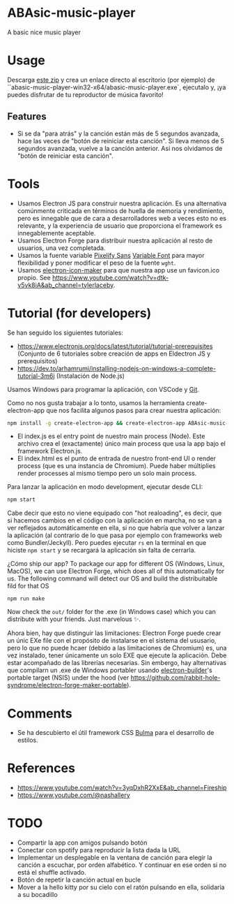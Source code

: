 # ABAsic-music-player
A basic nice music player

# Usage

Descarga [este zip](ENLACE) y crea un enlace directo al escritorio (por ejemplo) de ``abasic-music-player-win32-x64/abasic-music-player.exe`, ejecutalo y, ¡ya puedes disfrutar de tu reproductor de música favorito!

## Features

- Si se da "para atrás" y la canción están más de 5 segundos avanzada, hace las veces de "botón de reiniciar esta canción". Si lleva menos de 5 segundos avanzada, vuelve a la canción anterior. Así nos olvidamos de "botón de reiniciar esta canción".

# Tools

- Usamos Electron JS para construir nuestra aplicación. Es una alternativa comúnmente criticada en términos de huella de memoria y rendimiento, pero es innegable que de cara a desarrolladores web a veces esto no es relevante, y la experiencia de usuario que proporciona el framework es innegablemente aceptable.
- Usamos Electron Forge para distribuir nuestra aplicación al resto de usuarios, una vez completada.
- Usamos la fuente variable [Pixelify Sans](https://gwfh.mranftl.com/fonts/pixelify-sans?subsets=latin) [Variable Font](https://fonts.google.com/selection) para mayor flexibilidad y poner modificar el peso de la fuente `wght`.
- Usamos [electron-icon-maker](https://www.npmjs.com/package/electron-icon-maker) para que nuestra app use un favicon.ico propio. See https://www.youtube.com/watch?v=dtk-v5vk8iA&ab_channel=tylerlaceby.

# Tutorial (for developers)

Se han seguido los siguientes tutoriales:
- https://www.electronjs.org/docs/latest/tutorial/tutorial-prerequisites (Conjunto de 6 tutoriales sobre creación de apps en Eldectron JS y prerequisitos)
- https://dev.to/arhamrumi/installing-nodejs-on-windows-a-complete-tutorial-3m6j (Instalación de Node.js)

Usamos Windows para programar la aplicación, con VSCode y [Git](https://git-scm.com/downloads/win).

Como no nos gusta trabajar a lo tonto, usamos la herramienta create-electron-app que nos facilita algunos pasos para crear nuestra aplicación:
```bash
npm install -g create-electron-app && create-electron-app ABAsic-music-player
```

- El index.js es el entry point de nuestro main process (Node). Este archivo crea el (exactamente) único main process que usa la app bajo el framework Electron.js.
- El index.html es el punto de entrada de nuestro front-end UI o render process (que es una instancia de Chromium). Puede haber múltiplies render processes al mismo tiempo pero un solo main process.

Para lanzar la aplicación en modo development, ejecutar desde CLI:
```bash
npm start
```

Cabe decir que esto no viene equipado con "hot realoading", es decir, que si hacemos cambios en el código con la aplicación en marcha, no se van a ver reflejados automáticamente en ella, si no que habría que volver a lanzar la aplicación (al contrario de lo que pasa por ejemplo con frameworks web como Bundler/Jeckyll). Pero puedes ejecutar `rs` en la terminal en que hiciste `npm start` y se recargará la aplicación sin falta de cerrarla.

¿Cómo ship our app? To package our app for different OS (Windows, Linux, MacOS), we can use Electron Forge, which does all of this automatically for us. The following command will detect our OS and build the distribuitable fild for that OS
```
npm run make
```
Now check the `out/` folder for the .exe (in Windows case) which you can distribute with your friends. Just marvelous ✨.

Ahora bien, hay que distinguir las limitaciones: Electron Forge puede crear un únic EXe file con el propósito de instalarse en el sistema del ususario, pero lo que no puede hcaer (debido a las limitaciones de Chromium) es, una vez instalado, tener únicamente un solo EXE que ejecute la aplicación. Debe estar acompañado de las librerías necesarias. Sin embergo, hay alternativas que compilarn un .exe de Windows portabler usando  [electron-builder](https://www.electron.build/)'s portable target (NSIS) under the hood (ver https://github.com/rabbit-hole-syndrome/electron-forge-maker-portable).

# Comments

- Se ha descubierto el útil framework CSS [Bulma](https://versions.bulma.io/0.7.0/documentation/overview/start/) para el desarrollo de estilos.

# References
- https://www.youtube.com/watch?v=3yqDxhR2XxE&ab_channel=Fireship
- https://www.youtube.com/@nashallery

# TODO 
- Compartir la app con amigos pulsando botón
- Conectar con spotify para reproducir la lista dada la URL 
- Implementar un desplegable en la ventana de canción para elegir la canción a escuchar, por orden alfabético. Y continuar en ese orden si no está el shuffle activado.
- Botón de repetir la canción actual en bucle
- Mover a la hello kitty por su cielo con el ratón pulsando en ella, solidaria a su bocadillo
